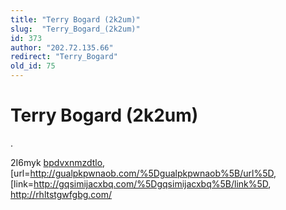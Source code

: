 ```yaml
---
title: "Terry Bogard (2k2um)"
slug:  "Terry_Bogard_(2k2um)"
id: 373
author: "202.72.135.66"
redirect: "Terry_Bogard"
old_id: 75
---
```


# Terry Bogard (2k2um)

.

2I6myk <a href="http://bpdvxnmzdtlo.com/">bpdvxnmzdtlo</a>,
\[url=<http://gualpkpwnaob.com/%5Dgualpkpwnaob%5B/url%5D>,
\[link=<http://gqsimijacxbq.com/%5Dgqsimijacxbq%5B/link%5D>,
<http://rhltstgwfgbg.com/>
